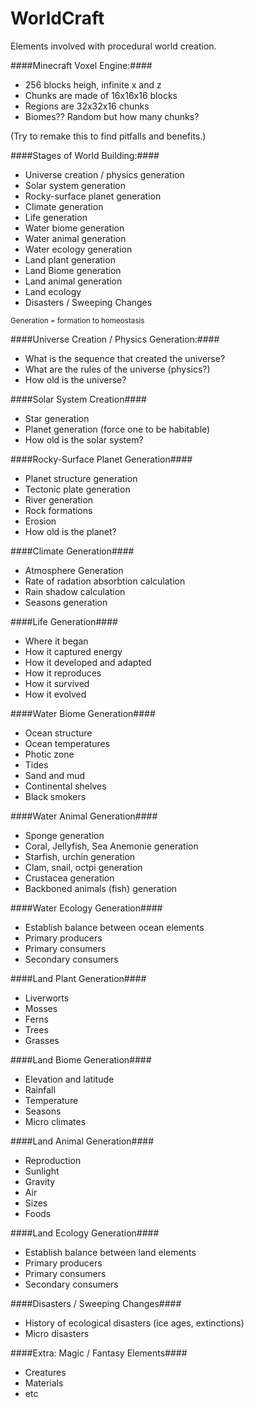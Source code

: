 WorldCraft
==========

Elements involved with procedural world creation.

####Minecraft Voxel Engine:####
* 256 blocks heigh, infinite x and z
* Chunks are made of 16x16x16 blocks
* Regions are 32x32x16 chunks
* Biomes?? Random but how many chunks?

(Try to remake this to find pitfalls and benefits.)


####Stages of World Building:####
* Universe creation / physics generation
* Solar system generation
* Rocky-surface planet generation
* Climate generation
* Life generation
* Water biome generation
* Water animal generation
* Water ecology generation
* Land plant generation
* Land Biome generation
* Land animal generation
* Land ecology
* Disasters / Sweeping Changes

<sub>Generation = formation to homeostasis</sub> 

####Universe Creation / Physics Generation:####
* What is the sequence that created the universe?
* What are the rules of the universe (physics?)
* How old is the universe?

####Solar System Creation####
* Star generation
* Planet generation (force one to be habitable)
* How old is the solar system?

####Rocky-Surface Planet Generation####
* Planet structure generation
* Tectonic plate generation
* River generation
* Rock formations
* Erosion
* How old is the planet?

####Climate Generation####
* Atmosphere Generation
* Rate of radation absorbtion calculation
* Rain shadow calculation
* Seasons generation

####Life Generation####
* Where it began
* How it captured energy
* How it developed and adapted
* How it reproduces
* How it survived
* How it evolved

####Water Biome Generation####
* Ocean structure
* Ocean temperatures
* Photic zone
* Tides
* Sand and mud
* Continental shelves
* Black smokers

####Water Animal Generation####
* Sponge generation
* Coral, Jellyfish, Sea Anemonie generation
* Starfish, urchin generation
* Clam, snail, octpi generation
* Crustacea generation
* Backboned animals (fish) generation

####Water Ecology Generation####
* Establish balance between ocean elements
* Primary producers
* Primary consumers
* Secondary consumers

####Land Plant Generation####
* Liverworts
* Mosses
* Ferns
* Trees
* Grasses

####Land Biome Generation####
* Elevation and latitude
* Rainfall
* Temperature
* Seasons
* Micro climates

####Land Animal Generation####
* Reproduction
* Sunlight
* Gravity
* Air
* Sizes
* Foods

####Land Ecology Generation####
* Establish balance between land elements
* Primary producers
* Primary consumers
* Secondary consumers

####Disasters / Sweeping Changes####
* History of ecological disasters (ice ages, extinctions)
* Micro disasters

####Extra: Magic / Fantasy Elements####
* Creatures
* Materials
* etc
